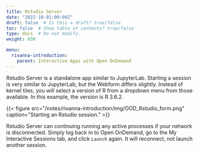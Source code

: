 ```yaml
---
title: Rstudio Server
date: "2022-10-01:00:00Z"
draft: false  # Is this a draft? true/false
toc: false  # Show table of contents? true/false
type: docs  # Do not modify.
weight: 650

menu:
  rivanna-introduction:
    parent: Interactive Apps with Open OnDemand
---
```


Rstudio Server is a standalone app similar to JupyterLab. Starting a session is very similar to JupyterLab, but the Webform differs slightly.  Instead of kernel tiles, you will select a version of R from a dropdown menu from those available.  In this example, the version is R 3.6.2.

{{< figure src="/notes/rivanna-introduction/img/OOD_Rstudio_form.png" caption="Starting an Rstudio session." >}}

Rstudio Server can continuing running any active processes if your network is disconnected.  Simply log back in to Open OnDemand, go to the My Interactive Sessions tab, and click `Launch` again.  It will reconnect, not launch another session.  
